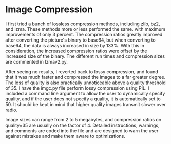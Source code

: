 # Image Compression

I first tried a bunch of lossless compression methods, including zlib, bz2, and lzma. These methods more or less performed the same. with maximum improvements of only 3 percent. The compression ratios greatly improved after converting the picture's binary to base64, but when converting to base64, the data is always increased in size by 133%. With this in consideration, the increased compression ratios were offset by the increased size of the binary. The different run times and compression sizes are commented in lzmav2.py. 

After seeing no results, I reverted back to lossy compression, and found that it was much faster and compressed the images to a far greater degree. The loss of quality is also practically unnoticeable above a quality threshold of 35. I have the imgc.py file perform lossy compression using PIL. I included a command line argument to allow the user to dynamically specify quality, and if the user does not specify a quality, it is automatically set to 50. It should be kept in mind that higher quality images transmit slower over radio. 

Image sizes can range from 2 to 5 megabytes, and compression ratios on quality=35 are usually on the factor of 4. Detailed instructions, warnings, and comments are coded into the file and are designed to warn the user against mistakes and make them aware to optimizations.

